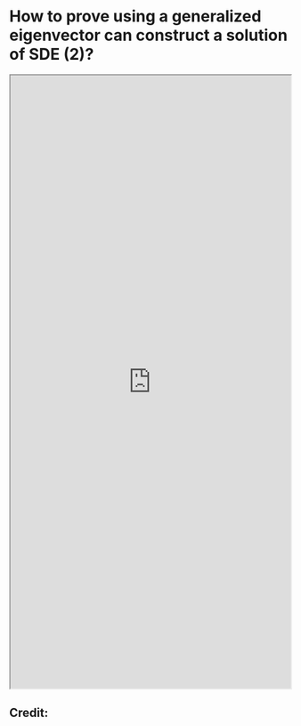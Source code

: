 # How to prove using a generalized eigenvector can construct a solution of SDE (2)?


<!--more-->

<iframe src="https://linn-guo.github.io/pdf/SecondSolution_GeneralizedEigenvector2.pdf" height="1100px" width="100%"></iframe>




## Credit:

